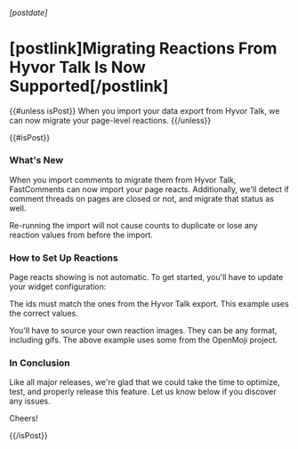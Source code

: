 ###### [postdate]
# [postlink]Migrating Reactions From Hyvor Talk Is Now Supported[/postlink]

{{#unless isPost}}
When you import your data export from Hyvor Talk, we can now migrate your page-level reactions.
{{/unless}}

{{#isPost}}

### What's New

When you import comments to migrate them from Hyvor Talk, FastComments can now import your page reacts. Additionally, we'll detect if
comment threads on pages are closed or not, and migrate that status as well.

Re-running the import will not cause counts to duplicate or lose any reaction values from before the import.

### How to Set Up Reactions

Page reacts showing is not automatic. To get started, you'll have to update your widget configuration:

<div class="code">  <script src="https://cdn.fastcomments.com/js/embed-v2.min.js"></script>
    <div id="fastcomments-widget"></div>
    <script>
        FastCommentsUI(document.getElementById('fastcomments-widget'), {
            "tenantId": "demo",
            pageReactConfig: {
                reacts: [
                    {id: 'superb', src: 'https://raw.githubusercontent.com/hfg-gmuend/openmoji/master/color/618x618/1F929.png'}, // Star-Struck
                    {id: 'love', src: 'https://raw.githubusercontent.com/hfg-gmuend/openmoji/master/color/618x618/2764.png'}, // Red Heart
                    {id: 'wow', src: 'https://raw.githubusercontent.com/hfg-gmuend/openmoji/master/color/618x618/1F62E.png'}, // Face with Open Mouth
                    {id: 'sad', src: 'https://raw.githubusercontent.com/hfg-gmuend/openmoji/master/color/618x618/1F622.png'}, // Crying Face
                    {id: 'laugh', src: 'https://raw.githubusercontent.com/hfg-gmuend/openmoji/master/color/618x618/1F602.png'}, // Face with Tears of Joy
                    {id: 'angry', src: 'https://raw.githubusercontent.com/hfg-gmuend/openmoji/master/color/618x618/1F620.png'}  // Angry Face
                ]
            }
        });
    </script>
</div>

The ids must match the ones from the Hyvor Talk export. This example uses the correct values.

You'll have to source your own reaction images. They can be any format, including gifs. The above example uses some from the OpenMoji project.

### In Conclusion

Like all major releases, we're glad that we could take the time to optimize, test, and properly release this feature. Let us know
below if you discover any issues.

Cheers!

{{/isPost}}
